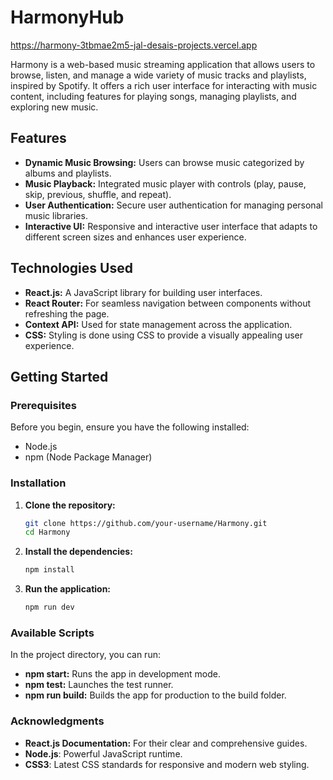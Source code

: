 # HarmonyHub


https://harmony-3tbmae2m5-jal-desais-projects.vercel.app


Harmony is a web-based music streaming application that allows users to browse, listen, and manage a wide variety of music tracks and playlists, inspired by Spotify. It offers a rich user interface for interacting with music content, including features for playing songs, managing playlists, and exploring new music.

## Features

- **Dynamic Music Browsing:** Users can browse music categorized by albums and playlists.
- **Music Playback:** Integrated music player with controls (play, pause, skip, previous, shuffle, and repeat).
- **User Authentication:** Secure user authentication for managing personal music libraries.
- **Interactive UI:** Responsive and interactive user interface that adapts to different screen sizes and enhances user experience.

## Technologies Used

- **React.js:** A JavaScript library for building user interfaces.
- **React Router:** For seamless navigation between components without refreshing the page.
- **Context API:** Used for state management across the application.
- **CSS:** Styling is done using CSS to provide a visually appealing user experience.

## Getting Started

### Prerequisites

Before you begin, ensure you have the following installed:
- Node.js
- npm (Node Package Manager)

### Installation

1. **Clone the repository:**
   ```bash
   git clone https://github.com/your-username/Harmony.git
   cd Harmony

2. **Install the dependencies:**
   ```bash
   npm install

3. **Run the application:**
   ```bash
   npm run dev

### Available Scripts
In the project directory, you can run:

- **npm start:** Runs the app in development mode.
- **npm test:** Launches the test runner.
- **npm run build:** Builds the app for production to the build folder.

### Acknowledgments
- **React.js Documentation:** For their clear and comprehensive guides.
- **Node.js**: Powerful JavaScript runtime.
- **CSS3**: Latest CSS standards for responsive and modern web styling.
